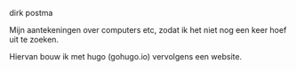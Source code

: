 
dirk postma

Mijn aantekeningen over computers etc, 
zodat ik het niet nog een keer hoef uit 
te zoeken.

Hiervan bouw ik met hugo (gohugo.io)
vervolgens een website.



